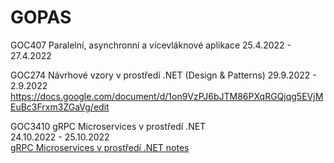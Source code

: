 # GOPAS

GOC407 Paralelní, asynchronní a vícevláknové aplikace
25.4.2022 - 27.4.2022

GOC274 Návrhové vzory v prostředí .NET (Design & Patterns) 
29.9.2022 - 2.9.2022
https://docs.google.com/document/d/1on9VzPJ6bJTM86PXqRGQjqg5EVjMEuBc3Frxm3ZGaVg/edit

GOC3410 gRPC Microservices v prostředí .NET  
24.10.2022 - 25.10.2022  
[gRPC Microservices v prostředí .NET notes](https://docs.google.com/document/d/1VqO7bW5vYnkcG_KZ6VIuYamtnCRiFfsF_ZH2WyszTbc/edit)

